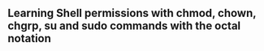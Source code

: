 ## Learning Shell permissions with chmod, chown, chgrp, su and sudo commands with the octal notation
